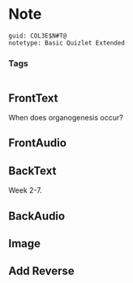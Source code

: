 # Note
```
guid: COL3E$N#T@
notetype: Basic Quizlet Extended
```

### Tags
```
```

## FrontText
When does organogenesis occur?

## FrontAudio


## BackText
Week 2-7.

## BackAudio


## Image


## Add Reverse

